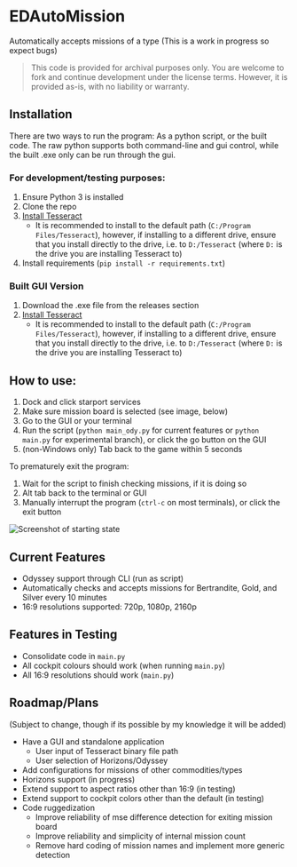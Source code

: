 # EDAutoMission
Automatically accepts missions of a type
(This is a work in progress so expect bugs)

> This code is provided for archival purposes only. You are welcome to fork and continue development under the license terms. However, it is provided as-is, with no liability or warranty.

## Installation
There are two ways to run the program: As a python script, or the built code. The raw python supports both command-line and gui control, while the built .exe only can be run through the gui. 

### For development/testing purposes:
1. Ensure Python 3 is installed
2. Clone the repo
4. [Install Tesseract](https://github.com/tesseract-ocr/tessdoc/blob/main/Installation.md)
    - It is recommended to install to the default path (`C:/Program Files/Tesseract`), however, if installing to a different drive, ensure that you install directly to the drive, i.e. to `D:/Tesseract` (where `D:` is the drive you are installing Tesseract to)
3. Install requirements (`pip install -r requirements.txt`)

### Built GUI Version
1. Download the .exe file from the releases section
4. [Install Tesseract](https://github.com/tesseract-ocr/tessdoc/blob/main/Installation.md)
    - It is recommended to install to the default path (`C:/Program Files/Tesseract`), however, if installing to a different drive, ensure that you install directly to the drive, i.e. to `D:/Tesseract` (where `D:` is the drive you are installing Tesseract to)

## How to use:
1. Dock and click starport services
2. Make sure mission board is selected (see image, below)
3. Go to the GUI or your terminal
4. Run the script (`python main_ody.py` for current features or `python main.py` for experimental branch), or click the go button on the GUI
5. (non-Windows only) Tab back to the game within 5 seconds

To prematurely exit the program:
1. Wait for the script to finish checking missions, if it is doing so
1. Alt tab back to the terminal or GUI
2. Manually interrupt the program (`ctrl-c` on most terminals), or click the exit button

![Screenshot of starting state](https://cdn.discordapp.com/attachments/945223875279601687/957878152657526784/unknown.png)

## Current Features
- Odyssey support through CLI (run as script)
- Automatically checks and accepts missions for Bertrandite, Gold, and Silver every 10 minutes
- 16:9 resolutions supported: 720p, 1080p, 2160p

## Features in Testing
- Consolidate code in `main.py`
- All cockpit colours should work (when running `main.py`)
- All 16:9 resolutions should work (`main.py`)

## Roadmap/Plans
(Subject to change, though if its possible by my knowledge it will be added)
  - Have a GUI and standalone application
    - User input of Tesseract binary file path
    - User selection of Horizons/Odyssey
  - Add configurations for missions of other commodities/types
  - Horizons support (in progress)
  - Extend support to aspect ratios other than 16:9 (in testing)
  - Extend support to cockpit colors other than the default (in testing)
  - Code ruggedization
    - Improve reliability of mse difference detection for exiting mission board
    - Improve reliability and simplicity of internal mission count
    - Remove hard coding of mission names and implement more generic detection
